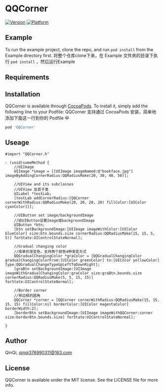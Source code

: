 # QQCorner

[![Version](https://img.shields.io/cocoapods/v/QQCorner.svg?style=flat)](https://cocoapods.org/pods/QQCorner)
[![Platform](https://img.shields.io/cocoapods/p/QQCorner.svg?style=flat)](https://cocoapods.org/pods/QQCorner)

## Example

To run the example project, clone the repo, and run `pod install` from the Example directory first.
将整个仓库clone下来，在 Example 文件夹的目录下执行 `pod install` ，然后运行Example

## Requirements

## Installation

QQCorner is available through [CocoaPods](https://cocoapods.org). To install
it, simply add the following line to your Podfile:
QQCorner 支持通过 CocoaPods 安装，简单地添加下面这一行到你的 Podfile 中

```ruby
pod 'QQCorner'
```

## Useage

```
#import "QQCorner.h"

- (void)someMethod {
    //UIImage
    UIImage *image = [[UIImage imageNamed:@"bookface.jpg"] imageByAddingCornerRadius:QQRadiusMake(20, 30, 40, 50)];
  
    //UIView and its subclasses
    //UIView 及其子类
    UILabel *testLab;
    [testLab addCornerRadius:[QQCorner cornerWithRadius:QQRadiusMake(20, 20, 20, 20) fillColor:[UIColor cyanColor]]];
  
    //UIButton set image/backgroundImage
    //给UIButton设置Image或backgroundImage
    UIButton *btn;
    [btn setBackgroundImage:[UIImage imageWithColor:[UIColor blueColor] size:btn.bounds.size cornerRadius:QQRadiusMake(15, 15, 5, 5)] forState:UIControlStateNormal];
  
    //Gradual changing color
    //简单的渐变色，支持两个颜色4种渐变方式
    QQGradualChangingColor *graColor = [QQGradualChangingColor gradualChangingColorFrom:[UIColor greenColor] to:[UIColor yellowColor] type:QQGradualChangeTypeUpLeftToDownRight];
    [graBtn setBackgroundImage:[UIImage imageWithGradualChangingColor:graColor size:graBtn.bounds.size cornerRadius:QQRadiusMake(5, 5, 15, 15)] forState:UIControlStateNormal];
    
    //Border corner
    //带边框的圆角
    QQCorner *corner = [QQCorner cornerWithRadius:QQRadiusMake(15, 15, 15, 15) fillColor:nil borderColor:[UIColor magentaColor] borderWidth:2];
    [borderBtn setBackgroundImage:[UIImage imageWithQQCorner:corner size:borderBtn.bounds.size] forState:UIControlStateNormal];
    
}

```

## Author

QinQi, qinqi376990311@163.com

## License

QQCorner is available under the MIT license. See the LICENSE file for more info.
